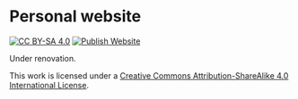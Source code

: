 # Personal website

[![CC BY-SA 4.0][cc-by-sa-shield]][cc-by-sa]
[![Publish Website](https://github.com/htwangtw/htwangtw.github.io/actions/workflows/publish.yml/badge.svg)](https://github.com/htwangtw/htwangtw.github.io/actions/workflows/publish.yml)

Under renovation.

This work is licensed under a
[Creative Commons Attribution-ShareAlike 4.0 International License][cc-by-sa].

[cc-by-sa]: http://creativecommons.org/licenses/by-sa/4.0/
[cc-by-sa-shield]: https://img.shields.io/badge/License-CC%20BY--SA%204.0-lightgrey.svg
